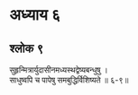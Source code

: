 # अध्याय ६

## श्लोक ९

सुहृन्मित्रार्युदासीनमध्यस्थद्वेष्यबन्धुषु ।<br>साधुष्वपि च पापेषु समबुद्धिर्विशिष्यते ॥ ६-९॥<br><br>

